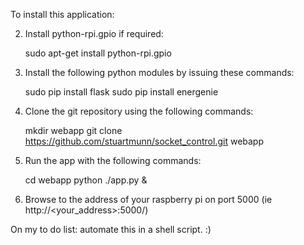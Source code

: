 To install this application:

2. Install python-rpi.gpio if required: 

   sudo apt-get install python-rpi.gpio

3. Install the following python modules by issuing these commands:

   sudo pip install flask
   sudo pip install energenie

4. Clone the git repository using the following commands:
   
   mkdir webapp
   git clone https://github.com/stuartmunn/socket_control.git webapp
   
5. Run the app with the following commands:

   cd webapp
   python ./app.py &

6. Browse to the address of your raspberry pi on port 5000 (ie http://<your_address>:5000/)  


On my to do list: automate this in a shell script. :)
